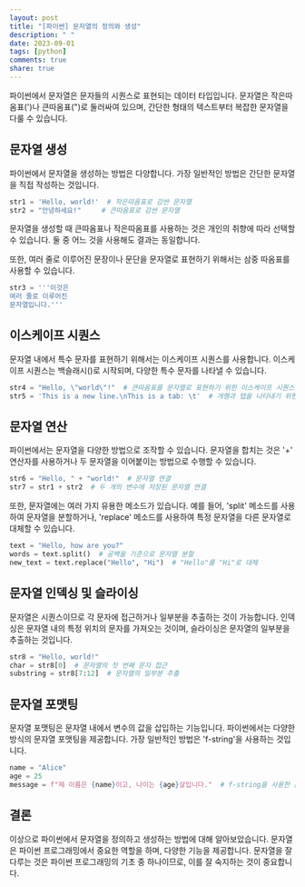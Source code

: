 ```yaml
---
layout: post
title: "[파이썬] 문자열의 정의와 생성"
description: " "
date: 2023-09-01
tags: [python]
comments: true
share: true
---
```


파이썬에서 문자열은 문자들의 시퀀스로 표현되는 데이터 타입입니다. 문자열은 작은따옴표(')나 큰따옴표(")로 둘러싸여 있으며, 간단한 형태의 텍스트부터 복잡한 문자열을 다룰 수 있습니다.

## 문자열 생성

파이썬에서 문자열을 생성하는 방법은 다양합니다. 가장 일반적인 방법은 간단한 문자열을 직접 작성하는 것입니다.

```python
str1 = 'Hello, world!'  # 작은따옴표로 감싼 문자열
str2 = "안녕하세요!"     # 큰따옴표로 감싼 문자열
```

문자열을 생성할 때 큰따옴표나 작은따옴표를 사용하는 것은 개인의 취향에 따라 선택할 수 있습니다. 둘 중 어느 것을 사용해도 결과는 동일합니다.

또한, 여러 줄로 이루어진 문장이나 문단을 문자열로 표현하기 위해서는 삼중 따옴표를 사용할 수 있습니다.

```python
str3 = '''이것은
여러 줄로 이루어진
문자열입니다.'''
```

## 이스케이프 시퀀스

문자열 내에서 특수 문자를 표현하기 위해서는 이스케이프 시퀀스를 사용합니다. 이스케이프 시퀀스는 백슬래시(\)로 시작되며, 다양한 특수 문자를 나타낼 수 있습니다.

```python
str4 = "Hello, \"world\"!"  # 큰따옴표를 문자열로 표현하기 위한 이스케이프 시퀀스
str5 = 'This is a new line.\nThis is a tab: \t'  # 개행과 탭을 나타내기 위한 이스케이프 시퀀스
```

## 문자열 연산

파이썬에서는 문자열을 다양한 방법으로 조작할 수 있습니다. 문자열을 합치는 것은 '+' 연산자를 사용하거나 두 문자열을 이어붙이는 방법으로 수행할 수 있습니다.

```python
str6 = "Hello, " + "world!"  # 문자열 연결
str7 = str1 + str2  # 두 개의 변수에 저장된 문자열 연결
```

또한, 문자열에는 여러 가지 유용한 메소드가 있습니다. 예를 들어, 'split' 메소드를 사용하여 문자열을 분할하거나, 'replace' 메소드를 사용하여 특정 문자열을 다른 문자열로 대체할 수 있습니다.

```python
text = "Hello, how are you?"
words = text.split()  # 공백을 기준으로 문자열 분할
new_text = text.replace("Hello", "Hi")  # "Hello"를 "Hi"로 대체
```

## 문자열 인덱싱 및 슬라이싱

문자열은 시퀀스이므로 각 문자에 접근하거나 일부분을 추출하는 것이 가능합니다. 인덱싱은 문자열 내의 특정 위치의 문자를 가져오는 것이며, 슬라이싱은 문자열의 일부분을 추출하는 것입니다.

```python
str8 = "Hello, world!"
char = str8[0]  # 문자열의 첫 번째 문자 접근
substring = str8[7:12]  # 문자열의 일부분 추출
```

## 문자열 포맷팅

문자열 포맷팅은 문자열 내에서 변수의 값을 삽입하는 기능입니다. 파이썬에서는 다양한 방식의 문자열 포맷팅을 제공합니다. 가장 일반적인 방법은 'f-string'을 사용하는 것입니다.

```python
name = "Alice"
age = 25
message = f"제 이름은 {name}이고, 나이는 {age}살입니다."  # f-string을 사용한 문자열 포맷팅
```

## 결론

이상으로 파이썬에서 문자열을 정의하고 생성하는 방법에 대해 알아보았습니다. 문자열은 파이썬 프로그래밍에서 중요한 역할을 하며, 다양한 기능을 제공합니다. 문자열을 잘 다루는 것은 파이썬 프로그래밍의 기초 중 하나이므로, 이를 잘 숙지하는 것이 중요합니다.